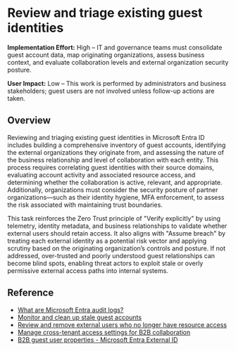 #  Review and triage existing guest identities

**Implementation Effort:** High – IT and governance teams must consolidate guest account data, map originating organizations, assess business context, and evaluate collaboration levels and external organization security posture.

**User Impact:** Low – This work is performed by administrators and business stakeholders; guest users are not involved unless follow-up actions are taken.

## Overview

Reviewing and triaging existing guest identities in Microsoft Entra ID includes building a comprehensive inventory of guest accounts, identifying the external organizations they originate from, and assessing the nature of the business relationship and level of collaboration with each entity. This process requires correlating guest identities with their source domains, evaluating account activity and associated resource access, and determining whether the collaboration is active, relevant, and appropriate. Additionally, organizations must consider the security posture of partner organizations—such as their identity hygiene, MFA enforcement, to assess the risk associated with maintaining trust boundaries.

This task reinforces the Zero Trust principle of "Verify explicitly" by using telemetry, identity metadata, and business relationships to validate whether external users should retain access. It also aligns with "Assume breach" by treating each external identity as a potential risk vector and applying scrutiny based on the originating organization’s controls and posture. If not addressed, over-trusted and poorly understood guest relationships can become blind spots, enabling threat actors to exploit stale or overly permissive external access paths into internal systems.

## Reference

* [What are Microsoft Entra audit logs?](https://learn.microsoft.com/entra/identity/monitoring-health/concept-audit-logs)
* [Monitor and clean up stale guest accounts](https://learn.microsoft.com/entra/identity/users/clean-up-stale-guest-accounts)
* [Review and remove external users who no longer have resource access](https://learn.microsoft.com/entra/id-governance/access-reviews-external-users)
* [Manage cross-tenant access settings for B2B collaboration](https://learn.microsoft.com/en-us/entra/external-id/cross-tenant-access-settings-b2b-collaboration)
* [B2B guest user properties - Microsoft Entra External ID](https://learn.microsoft.com/entra/external-id/user-properties)


